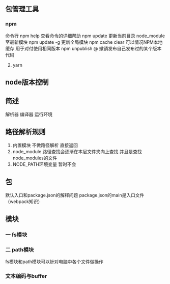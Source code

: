 ## 包管理工具
### npm
命令行
npm help 查看命令的详细帮助
npm update 更新当前目录 node_module至最新模块
npm update -g 更新全局模块
npm cache clear 可以情况NPM本地缓存 用于对付使用相同版本
npm unpublish @ 撤销发布自己发布过的某个版本代码




2. yarn
## node版本控制

## 简述
解析器 编译器 运行环境

## 路径解析规则
1. 内置模块 不做路径解析 直接返回
2. node_module 路径查找会逐渐在本层文件夹向上查找 并且是查找node_modules的文件
3. NODE_PATH环境变量 暂时不会

## 包
默认入口和package.json的解释问题 package.json的main是入口文件（webpack知识）


## 模块

### 一 fs模块


### 二 path模块

fs模块和path模块可以针对电脑中各个文件做操作
### 文本编码与buffer
